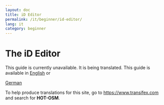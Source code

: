 ```yaml
---
layout: doc
title: iD Editor
permalink: /it/beginner/id-editor/
lang: it
category: beginner
---
```


The iD Editor
=============
This guide is currently unavailable. It is being translated. This guide is available in [English](/en/beginner/id-editor/) or

[German](/de/beginner/id-editor/)


To help produce translations for this site, go to <https://www.transifex.com> and search for **HOT-OSM**.
